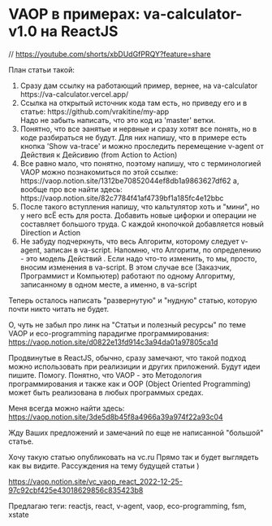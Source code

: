 # VAOP в примерах: va-calculator-v1.0 на ReactJS

// https://youtube.com/shorts/xbDUdGfPRQY?feature=share

План статьи такой:
<ol>
    <li>
    Сразу дам ссылку на работающий пример, вернее, на va-calculator https://va-calculator.vercel.app/
    </li>
    <li>
    Ссылка на открытый источник кода там есть, но приведу его и в статье: https://github.com/vrakitine/my-app <br/>
    Надо не забыть написать, что это код из 'master' ветки.
    </li>
    <li>
    Понятно, что все эанятые и нервные и сразу хотят все понять, но в коде разбираться не будут. Для них напишу, что в примере есть кнопка 'Show va-trace' и можно проследить перемещение v-agent от Действия к Дейсивию (from Action to Action)
    </li>
    <li>
    Все равно мало, что понятно, поэтому напишу, что с терминологией VAOP можно познакомиться по этой ссылке: https://vaop.notion.site/1312be70852044ef8db1a9863627df62 а, вообще про все найти здесь: https://vaop.notion.site/82c7784f41af4739bf1a185fc4e12bbc
    </li>
    <li>
    После такого вступления напишу, что кальтулятор хоть и "мини", но у него всЁ есть для роста. Добавить новые цифорки и операции не составляет большого труда. С каждой кнопочкой добавляется новый Direction и Action
    </li>
    <li>
    Не забуду подчеркнуть, что весь Алгоритм, которому следует v-agent, записан в va-script. Напомню, что Алгоритм, по определению - это модель Действий . Если надо что-то изменить, то мы, просто, вносим изменения в va-script. В этом случае все (Заказчик, Программист и Компьютер) работают по одному Алгоритму, записанному в одном месте, а именно, в va-script
    </li>
</ol>

<p>
Теперь осталось написать "развернутую" и "нудную" статью, которую почти никто читать не будет. 

О, чуть не забыл про линк на "Статьи и полезный ресурсы" по теме VAOP и eco-programming парадигме программирования: https://vaop.notion.site/d0822e13fd914c3a94da01a97805ca1d 

Продвинутые в ReactJS, обычно, сразу замечают, что такой подход можно использовать при реализиции и других приложений. Будут идеи пишите. Помогу. Понятно, что VAOP - это Mетодология программирования и также как и OOP (Object Oriented Programming) может быть реализована в любых программых средах.

Меня всегда можно найти здесь: https://vaop.notion.site/3de5d8b45f8a4966a39a974f22a93c04

Жду Ваших предложений и замечаний по еще не написанной "большой" статье.

Хочу такую статью опубликовать на vc.ru
Прямо так и будет выглядеть как вы видите. Рассуждения на тему будущей статьи )

https://vaop.notion.site/vc_vaop_react_2022-12-25-97c92cbf425e43018629856c835423b8

Предлагаю теги:
reactjs, react, v-agent, vaop, eco-programming, fsm, xstate